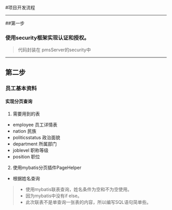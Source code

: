 #项目开发流程
***
##第一步
### 使用security框架实现认证和授权。
> 代码封装在 pmsServer的security中

***
## 第二步
### 员工基本资料
#### 实现分页查询
1. 需要用到的表
- employee 员工详情表
- nation 民族
- politicsstatus 政治面貌
- department 所属部门
- joblevel 职称等级
- position 职位
2. 使用mybatis分页插件PageHelper
- 根据姓名查询
> - 使用mybatis联表查询，姓名条件为空和不为空使用<cloose><when><otherwise>。
> - 因为mybatis中没有if else。
> - 此次联表不是单查询一张表的内容，所以编写SQL语句简单些。

